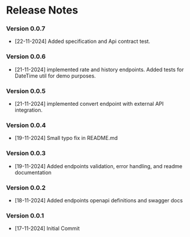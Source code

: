 # Release Notes

### Version 0.0.7
* [22-11-2024] Added specification and Api contract test.

### Version 0.0.6
* [21-11-2024] implemented rate and history endpoints. Added tests for DateTime util for demo purposes.

### Version 0.0.5
* [21-11-2024] implemented convert endpoint with external API integration.

### Version 0.0.4
* [19-11-2024] Small typo fix in README.md

### Version 0.0.3
* [19-11-2024] Added endpoints validation, error handling, and readme documentation

### Version 0.0.2
* [18-11-2024] Added endpoints openapi definitions and swagger docs

### Version 0.0.1
* [17-11-2024] Initial Commit
